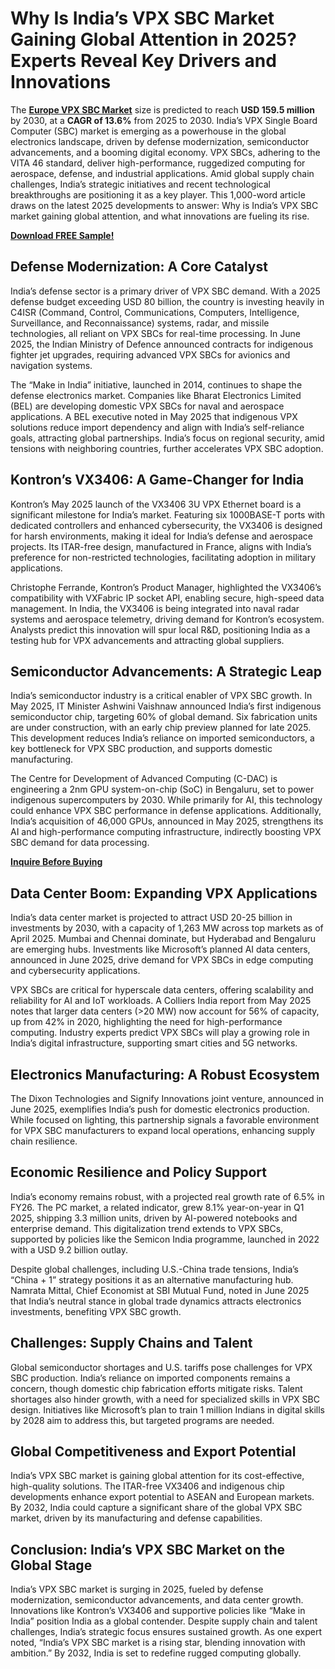 # Why Is India’s VPX SBC Market Gaining Global Attention in 2025? Experts Reveal Key Drivers and Innovations
The [**Europe VPX SBC Market**](https://www.nextmsc.com/report/europe-vpx-sbc-market-se3117) size is predicted to reach **USD 159.5 million** by 2030, at a **CAGR of 13.6%** from 2025 to 2030. India’s VPX Single Board Computer (SBC) market is emerging as a powerhouse in the global electronics landscape, driven by defense modernization, semiconductor advancements, and a booming digital economy. VPX SBCs, adhering to the VITA 46 standard, deliver high-performance, ruggedized computing for aerospace, defense, and industrial applications. Amid global supply chain challenges, India’s strategic initiatives and recent technological breakthroughs are positioning it as a key player. This 1,000-word article draws on the latest 2025 developments to answer: Why is India’s VPX SBC market gaining global attention, and what innovations are fueling its rise.

[**Download FREE Sample!**](https://www.nextmsc.com/europe-vpx-sbc-market-se3117/request-sample)

## Defense Modernization: A Core Catalyst

India’s defense sector is a primary driver of VPX SBC demand. With a 2025 defense budget exceeding USD 80 billion, the country is investing heavily in C4ISR (Command, Control, Communications, Computers, Intelligence, Surveillance, and Reconnaissance) systems, radar, and missile technologies, all reliant on VPX SBCs for real-time processing. In June 2025, the Indian Ministry of Defence announced contracts for indigenous fighter jet upgrades, requiring advanced VPX SBCs for avionics and navigation systems.

The “Make in India” initiative, launched in 2014, continues to shape the defense electronics market. Companies like Bharat Electronics Limited (BEL) are developing domestic VPX SBCs for naval and aerospace applications. A BEL executive noted in May 2025 that indigenous VPX solutions reduce import dependency and align with India’s self-reliance goals, attracting global partnerships. India’s focus on regional security, amid tensions with neighboring countries, further accelerates VPX SBC adoption.

## Kontron’s VX3406: A Game-Changer for India

Kontron’s May 2025 launch of the VX3406 3U VPX Ethernet board is a significant milestone for India’s market. Featuring six 1000BASE-T ports with dedicated controllers and enhanced cybersecurity, the VX3406 is designed for harsh environments, making it ideal for India’s defense and aerospace projects. Its ITAR-free design, manufactured in France, aligns with India’s preference for non-restricted technologies, facilitating adoption in military applications.

Christophe Ferrande, Kontron’s Product Manager, highlighted the VX3406’s compatibility with VXFabric IP socket API, enabling secure, high-speed data management. In India, the VX3406 is being integrated into naval radar systems and aerospace telemetry, driving demand for Kontron’s ecosystem. Analysts predict this innovation will spur local R&D, positioning India as a testing hub for VPX advancements and attracting global suppliers.

## Semiconductor Advancements: A Strategic Leap

India’s semiconductor industry is a critical enabler of VPX SBC growth. In May 2025, IT Minister Ashwini Vaishnaw announced India’s first indigenous semiconductor chip, targeting 60% of global demand. Six fabrication units are under construction, with an early chip preview planned for late 2025. This development reduces India’s reliance on imported semiconductors, a key bottleneck for VPX SBC production, and supports domestic manufacturing.

The Centre for Development of Advanced Computing (C-DAC) is engineering a 2nm GPU system-on-chip (SoC) in Bengaluru, set to power indigenous supercomputers by 2030. While primarily for AI, this technology could enhance VPX SBC performance in defense applications. Additionally, India’s acquisition of 46,000 GPUs, announced in May 2025, strengthens its AI and high-performance computing infrastructure, indirectly boosting VPX SBC demand for data processing.

[**Inquire Before Buying**](https://www.nextmsc.com/europe-vpx-sbc-market-se3117/inquire-before-buying)

## Data Center Boom: Expanding VPX Applications

India’s data center market is projected to attract USD 20-25 billion in investments by 2030, with a capacity of 1,263 MW across top markets as of April 2025. Mumbai and Chennai dominate, but Hyderabad and Bengaluru are emerging hubs. Investments like Microsoft’s planned AI data centers, announced in June 2025, drive demand for VPX SBCs in edge computing and cybersecurity applications.

VPX SBCs are critical for hyperscale data centers, offering scalability and reliability for AI and IoT workloads. A Colliers India report from May 2025 notes that larger data centers (>20 MW) now account for 56% of capacity, up from 42% in 2020, highlighting the need for high-performance computing. Industry experts predict VPX SBCs will play a growing role in India’s digital infrastructure, supporting smart cities and 5G networks.

## Electronics Manufacturing: A Robust Ecosystem

The Dixon Technologies and Signify Innovations joint venture, announced in June 2025, exemplifies India’s push for domestic electronics production. While focused on lighting, this partnership signals a favorable environment for VPX SBC manufacturers to expand local operations, enhancing supply chain resilience.

## Economic Resilience and Policy Support

India’s economy remains robust, with a projected real growth rate of 6.5% in FY26. The PC market, a related indicator, grew 8.1% year-on-year in Q1 2025, shipping 3.3 million units, driven by AI-powered notebooks and enterprise demand. This digitalization trend extends to VPX SBCs, supported by policies like the Semicon India programme, launched in 2022 with a USD 9.2 billion outlay.

Despite global challenges, including U.S.-China trade tensions, India’s “China + 1” strategy positions it as an alternative manufacturing hub. Namrata Mittal, Chief Economist at SBI Mutual Fund, noted in June 2025 that India’s neutral stance in global trade dynamics attracts electronics investments, benefiting VPX SBC growth.

## Challenges: Supply Chains and Talent

Global semiconductor shortages and U.S. tariffs pose challenges for VPX SBC production. India’s reliance on imported components remains a concern, though domestic chip fabrication efforts mitigate risks. Talent shortages also hinder growth, with a need for specialized skills in VPX SBC design. Initiatives like Microsoft’s plan to train 1 million Indians in digital skills by 2028 aim to address this, but targeted programs are needed.

## Global Competitiveness and Export Potential

India’s VPX SBC market is gaining global attention for its cost-effective, high-quality solutions. The ITAR-free VX3406 and indigenous chip developments enhance export potential to ASEAN and European markets. By 2032, India could capture a significant share of the global VPX SBC market, driven by its manufacturing and defense capabilities.

## Conclusion: India’s VPX SBC Market on the Global Stage

India’s VPX SBC market is surging in 2025, fueled by defense modernization, semiconductor advancements, and data center growth. Innovations like Kontron’s VX3406 and supportive policies like “Make in India” position India as a global contender. Despite supply chain and talent challenges, India’s strategic focus ensures sustained growth. As one expert noted, “India’s VPX SBC market is a rising star, blending innovation with ambition.” By 2032, India is set to redefine rugged computing globally.
